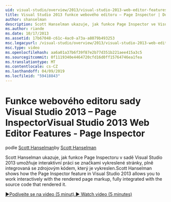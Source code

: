 ```yaml
---
uid: visual-studio/overview/2013/visual-studio-2013-web-editor-features-page-inspector
title: Visual Studio 2013 funkce webového editoru – Page Inspector | Dokumentace Microsoftu
author: shanselman
description: Scott Hanselman ukazuje, jak funkce Page Inspector ve Visual Studiu 2013 umožňuje interaktivní práci se značkami vykreslené stránky, plně integrované w...
ms.author: riande
ms.date: 10/17/2013
ms.assetid: 17b67048-c61c-4ac0-a73a-a8079b493253
msc.legacyurl: /visual-studio/overview/2013/visual-studio-2013-web-editor-features-page-inspector
msc.type: video
ms.openlocfilehash: aa6a01a37b6f39f87e2b77d351b221aee415a3c5
ms.sourcegitcommit: 0f1119340e4464720cfd16d0ff15764746ea1fea
ms.translationtype: MT
ms.contentlocale: cs-CZ
ms.lasthandoff: 04/09/2019
ms.locfileid: "59418843"
---
```

# <a name="visual-studio-2013-web-editor-features---page-inspector"></a><span data-ttu-id="79eb5-103">Funkce webového editoru sady Visual Studio 2013 – Page Inspector</span><span class="sxs-lookup"><span data-stu-id="79eb5-103">Visual Studio 2013 Web Editor Features - Page Inspector</span></span>

<span data-ttu-id="79eb5-104">podle [Scott Hanselman](https://github.com/shanselman)</span><span class="sxs-lookup"><span data-stu-id="79eb5-104">by [Scott Hanselman](https://github.com/shanselman)</span></span>

<span data-ttu-id="79eb5-105">Scott Hanselman ukazuje, jak funkce Page Inspectoru v sadě Visual Studio 2013 umožňuje interaktivní práci se značkami vykreslené stránky, plně integrovaná se zdrojovým kódem, který je vykreslen.</span><span class="sxs-lookup"><span data-stu-id="79eb5-105">Scott Hanselman shows how the Page Inspector feature in Visual Studio 2013 allows you to work interactively with the rendered page markup, fully integrated with the source code that rendered it.</span></span>

[<span data-ttu-id="79eb5-106">&#9654;Podívejte se na video (5 minut).</span><span class="sxs-lookup"><span data-stu-id="79eb5-106">&#9654; Watch video (5 minutes)</span></span>](https://channel9.msdn.com/Blogs/ASP-NET-Site-Videos/visual-studio-2013-web-editor-features-page-inspector)
